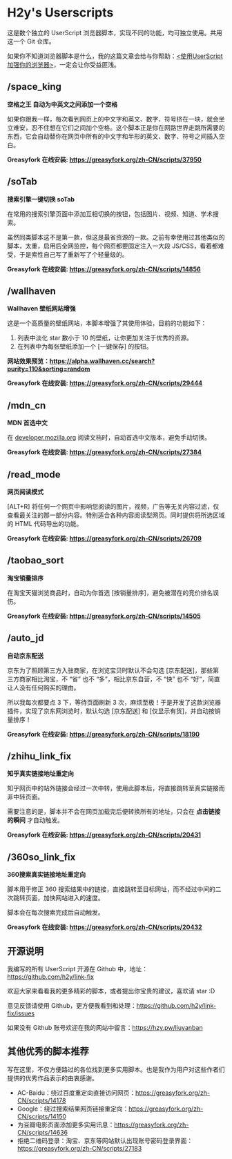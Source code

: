 # H2y's Userscripts

这是数个独立的 UserScript 浏览器脚本，实现不同的功能，均可独立使用。共用这一个 Git 仓库。

如果你不知道浏览器脚本是什么，我的这篇文章会给与你帮助：[<使用UserScript加强你的浏览器>](https://hzy.pw/p/1872)，一定会让你受益匪浅。


## /space_king

**空格之王 自动为中英文之间添加一个空格**

如果你跟我一样，每次看到网页上的中文字和英文、数字、符号挤在一块，就会坐立难安，忍不住想在它们之间加个空格。这个脚本正是你在网路世界走跳所需要的东西，它会自动替你在网页中所有的中文字和半形的英文、数字、符号之间插入空白。

**Greasyfork 在线安装: <https://greasyfork.org/zh-CN/scripts/37950>**


## /soTab

**搜索引擎一键切换 soTab**

在常用的搜索引擎页面中添加互相切换的按钮，包括图片、视频、知道、学术搜索。

虽然同类脚本这不是第一款，但这是最省资源的一款。之前有幸使用过其他类似的脚本，太重，启用后全网监控，每个网页都要固定注入一大段 JS/CSS，看着都难受，于是索性自己写了重新写了个轻量级的。

**Greasyfork 在线安装: <https://greasyfork.org/zh-CN/scripts/14856>**


## /wallhaven

**Wallhaven 壁纸网站增强**

这是一个高质量的壁纸网站，本脚本增强了其使用体验，目前的功能如下：

1. 列表中淡化 star 数小于 10 的壁纸，让你更加关注于优秀的资源。
2. 在列表中为每张壁纸添加一个 \[一键保存\] 的按钮。

**网站效果预览：<https://alpha.wallhaven.cc/search?purity=110&sorting=random>**

**Greasyfork 在线安装: <https://greasyfork.org/zh-CN/scripts/29444>**


## /mdn_cn

**MDN 首选中文**

在 [developer.mozilla.org](https://developer.mozilla.org/zh-CN/) 阅读文档时，自动首选中文版本，避免手动切换。

**Greasyfork 在线安装: <https://greasyfork.org/zh-CN/scripts/27384>**


## /read_mode

**网页阅读模式**

[ALT+R] 将任何一个网页中影响您阅读的图片，视频，广告等无关内容过滤，仅查看最关注的那一部分内容。特别适合各种内容阅读型网页。同时提供将所选区域的 HTML 代码导出的功能。

**Greasyfork 在线安装: <https://greasyfork.org/zh-CN/scripts/26709>**


## /taobao_sort

**淘宝销量排序**

在淘宝天猫浏览商品时，自动为你首选 [按销量排序]，避免被潜在的竞价排名误伤。

**Greasyfork 在线安装: <https://greasyfork.org/zh-CN/scripts/14505>**


## /auto_jd

**自动京东配送**

京东为了照顾第三方入驻商家，在浏览宝贝时默认不会勾选 [京东配送]，那些第三方商家相比淘宝，不 “省” 也不 “多”，相比京东自营，不 “快” 也不 “好”，简直让人没有任何购买的理由。

所以我每次都要点 3 下，等待页面刷新 3 次，麻烦至极！于是开发了这款浏览器插件，实现了京东网浏览时，默认勾选 [京东配送] 和 [仅显示有货]，并自动按销量排序！

**Greasyfork 在线安装: <https://greasyfork.org/zh-CN/scripts/18190>**


## /zhihu_link_fix

**知乎真实链接地址重定向**

知乎网页中的站外链接会经过一次中转，使用此脚本后，将直接跳转至真实链接而非中转页面。

需要注意的是，脚本并不会在网页加载完后便转换所有的地址，只会在 **点击链接的瞬间** 才自动触发。

**Greasyfork 在线安装: <https://greasyfork.org/zh-CN/scripts/20431>**


## /360so_link_fix

**360搜索真实链接地址重定向**

脚本用于修正 360 搜索结果中的链接，直接跳转至目标网址，而不经过中间的二次跳转页面，加快网站进入的速度。

脚本会在每次搜索完成后自动触发。

**Greasyfork 在线安装: <https://greasyfork.org/zh-CN/scripts/20432>**


## 开源说明

我编写的所有 UserScript 开源在 Github 中，地址：<https://github.com/h2y/link-fix>

欢迎大家来看看我的更多精彩的脚本，或者提出你宝贵的建议，喜欢请 star :D

意见反馈请使用 Github，更方便我看到和处理：<https://github.com/h2y/link-fix/issues>

如果没有 Github 账号欢迎在我的网站中留言：<https://hzy.pw/liuyanban>


## 其他优秀的脚本推荐

写在这里，不仅方便路过的各位找到更多实用脚本。也是我作为用户对这些作者们提供的优秀作品表示的由衷感谢。

- AC-Baidu：绕过百度重定向直接访问网页：<https://greasyfork.org/zh-CN/scripts/14178>
- Google：绕过搜索结果网页链接重定向：<https://greasyfork.org/zh-CN/scripts/14150>
- 为豆瓣电影页面添加更多实用讯息：<https://greasyfork.org/zh-CN/scripts/14636>
- 拒绝二维码登录：淘宝、京东等网站默认出现账号密码登录界面：<https://greasyfork.org/zh-CN/scripts/27183>

